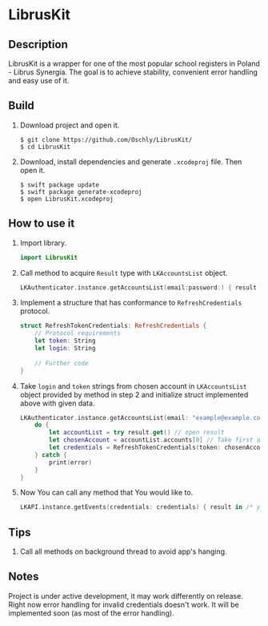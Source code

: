 # LibrusKit

## Description
LibrusKit is a wrapper for one of the most popular school registers in Poland - Librus Synergia. The goal is to achieve stability, convenient error handling and easy use of it.

## Build

1. Download project and open it.


	```
	$ git clone https://github.com/Oschly/LibrusKit/
	$ cd LibrusKit

	```

2. Download, install dependencies and generate `.xcodeproj` file. Then open it.

	```	
	$ swift package update
	$ swift package generate-xcodeproj
	$ open LibrusKit.xcodeproj
	```
	
## How to use it

1. Import library.

	```swift
	import LibrusKit
	```

2. Call method to acquire `Result` type with `LKAccountsList` object.

	```swift
	LKAuthenticator.instance.getAccountsList(email:password:) { result in /* code */ }
	```

3. Implement a structure that has conformance to `RefreshCredentials` protocol.

	```swift
	struct RefreshTokenCredentials: RefreshCredentials {
		// Protocol requirements
		let token: String
		let login: String
		
		// Further code
	}
	```
	
4. Take `login` and `token` strings from chosen account in `LKAccountsList` object provided by method in step 2 and initialize struct implemented above with given data.


	```swift
	LKAuthenticator.instance.getAccountsList(email: "example@example.com,  password: "examplePassword") { result in 
		do {
			let accountList = try result.get() // open result
			let chosenAccount = accountList.accounts[0] // Take first available account
			let credentials = RefreshTokenCredentials(token: chosenAccount.token, login: chosenAccount.login)
		} catch {
			print(error)
		}
	}
	```

5. Now You can call any method that You would like to.

	```swift
	LKAPI.instance.getEvents(credentials: credentials) { result in /* your code */ }
	```
	
## Tips
1. Call all methods on background thread to avoid app's hanging.

## Notes
Project is under active development, it may work differently on release.
Right now error handling for invalid credentials doesn't work. It will be implemented soon (as most of the error handling).
